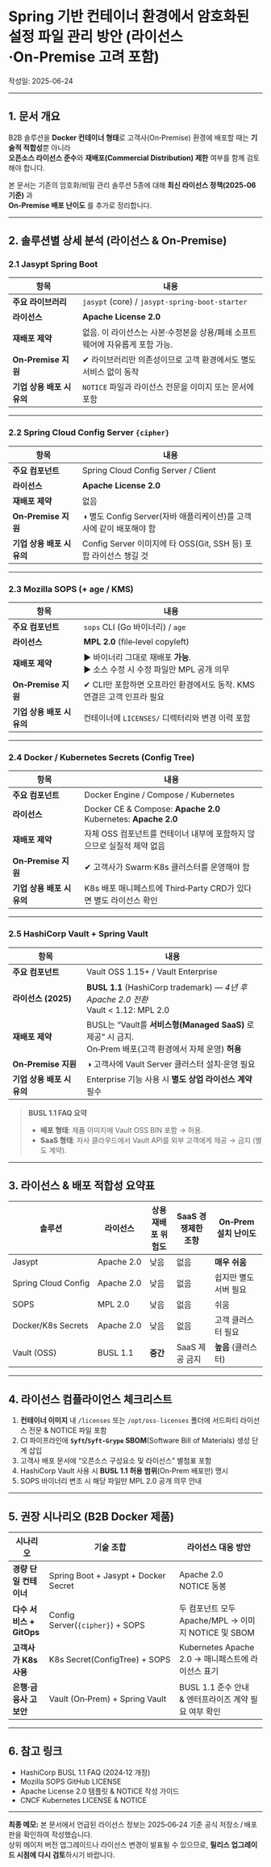 # Spring 기반 컨테이너 환경에서 **암호화된 설정 파일** 관리 방안 (라이선스·On‑Premise 고려 포함)

작성일: 2025-06-24

---

## 1. 문서 개요
B2B 솔루션을 **Docker 컨테이너 형태**로 고객사(On‑Premise) 환경에 배포할 때는 **기술적 적합성**뿐 아니라  
**오픈소스 라이선스 준수**와 **재배포(Commercial Distribution) 제한** 여부를 함께 검토해야 합니다.  

본 문서는 기존의 암호화/비밀 관리 솔루션 5종에 대해 **최신 라이선스 정책(2025‑06 기준)** 과  
**On‑Premise 배포 난이도** 를 추가로 정리합니다.

---

## 2. 솔루션별 상세 분석 (라이선스 & On‑Premise)

### 2.1 Jasypt Spring Boot
| 항목 | 내용 |
|------|------|
| **주요 라이브러리** | `jasypt` (core) / `jasypt-spring-boot-starter` |
| **라이선스** | **Apache License 2.0** |
| **재배포 제약** | 없음. 이 라이선스는 사본·수정본을 상용/폐쇄 소프트웨어에 자유롭게 포함 가능. |
| **On‑Premise 지원** | ✔ 라이브러리만 의존성이므로 고객 환경에서도 별도 서비스 없이 동작 |
| **기업 상용 배포 시 유의** | `NOTICE` 파일과 라이선스 전문을 이미지 또는 문서에 포함 |

---

### 2.2 Spring Cloud Config Server `{cipher}`
| 항목 | 내용 |
|------|------|
| **주요 컴포넌트** | Spring Cloud Config Server / Client |
| **라이선스** | **Apache License 2.0** |
| **재배포 제약** | 없음 |
| **On‑Premise 지원** | ◑ 별도 Config Server(자바 애플리케이션)를 고객사에 같이 배포해야 함 |
| **기업 상용 배포 시 유의** | Config Server 이미지에 타 OSS(Git, SSH 등) 포함 라이선스 챙길 것 |

---

### 2.3 Mozilla SOPS (+ age / KMS)
| 항목 | 내용 |
|------|------|
| **주요 컴포넌트** | `sops` CLI (Go 바이너리) / `age` |
| **라이선스** | **MPL 2.0** (file‑level copyleft) |
| **재배포 제약** | ▶ 바이너리 그대로 재배포 **가능**.<br/>▶ 소스 수정 시 수정 파일만 MPL 공개 의무 |
| **On‑Premise 지원** | ✔ CLI만 포함하면 오프라인 환경에서도 동작. KMS 연결은 고객 인프라 필요 |
| **기업 상용 배포 시 유의** | 컨테이너에 `LICENSES/` 디렉터리와 변경 이력 포함 |

---

### 2.4 Docker / Kubernetes Secrets (Config Tree)
| 항목 | 내용 |
|------|------|
| **주요 컴포넌트** | Docker Engine / Compose / Kubernetes |
| **라이선스** | Docker CE & Compose: **Apache 2.0**<br/>Kubernetes: **Apache 2.0** |
| **재배포 제약** | 자체 OSS 컴포넌트를 컨테이너 내부에 포함하지 않으므로 실질적 제약 없음 |
| **On‑Premise 지원** | ✔ 고객사가 Swarm·K8s 클러스터를 운영해야 함 |
| **기업 상용 배포 시 유의** | K8s 배포 매니페스트에 Third‑Party CRD가 있다면 별도 라이선스 확인 |

---

### 2.5 HashiCorp Vault + Spring Vault
| 항목 | 내용 |
|------|------|
| **주요 컴포넌트** | Vault OSS 1.15+ / Vault Enterprise |
| **라이선스 (2025)** | **BUSL 1.1** (HashiCorp trademark) *— 4년 후 Apache 2.0 전환*<br/>Vault < 1.12: MPL 2.0 |
| **재배포 제약** | BUSL는 “Vault를 **서비스형(Managed SaaS)** 로 제공” 시 금지.<br/>On‑Prem 배포(고객 환경에서 자체 운영) **허용** |
| **On‑Premise 지원** | ◑ 고객사에 Vault Server 클러스터 설치·운영 필요 |
| **기업 상용 배포 시 유의** | Enterprise 기능 사용 시 **별도 상업 라이선스 계약** 필수 |

> **BUSL 1.1 FAQ 요약**  
> - **배포 형태**: 제품 이미지에 Vault OSS BIN 포함 → 허용.  
> - **SaaS 형태**: 자사 클라우드에서 Vault API를 외부 고객에게 제공 → 금지 (별도 계약).

---

## 3. 라이선스 & 배포 적합성 요약표

| 솔루션 | 라이선스 | 상용 재배포 위험도 | SaaS 경쟁제한 조항 | On‑Prem 설치 난이도 |
|--------|---------|-------------------|--------------------|---------------------|
| Jasypt | Apache 2.0 | 낮음 | 없음 | **매우 쉬움** |
| Spring Cloud Config | Apache 2.0 | 낮음 | 없음 | 쉽지만 별도 서버 필요 |
| SOPS | MPL 2.0 | 낮음 | 없음 | 쉬움 |
| Docker/K8s Secrets | Apache 2.0 | 낮음 | 없음 | 고객 클러스터 필요 |
| Vault (OSS) | BUSL 1.1 | **중간** | SaaS 제공 금지 | **높음** (클러스터) |

---

## 4. 라이선스 컴플라이언스 체크리스트
1. **컨테이너 이미지** 내 `/licenses` 또는 `/opt/oss-licenses` 폴더에 서드파티 라이선스 전문 & NOTICE 파일 포함  
2. CI 파이프라인에 **`Syft`/`Syft‑Grype` SBOM**(Software Bill of Materials) 생성 단계 삽입  
3. 고객사 배포 문서에 “오픈소스 구성요소 및 라이선스” 별첨표 포함  
4. HashiCorp Vault 사용 시 **BUSL 1.1 허용 범위**(On‑Prem 배포만) 명시  
5. SOPS 바이너리 변조 시 해당 파일만 MPL 2.0 공개 의무 안내  

---

## 5. 권장 시나리오 (B2B Docker 제품)

| 시나리오 | 기술 조합 | 라이선스 대응 방안 |
|----------|-----------|-------------------|
| **경량 단일 컨테이너** | Spring Boot + Jasypt + Docker Secret | Apache 2.0 NOTICE 동봉 |
| **다수 서비스 + GitOps** | Config Server(`{cipher}`) + SOPS | 두 컴포넌트 모두 Apache/MPL → 이미지 NOTICE 및 SBOM |
| **고객사가 K8s 사용** | K8s Secret(ConfigTree) + SOPS | Kubernetes Apache 2.0 → 매니페스트에 라이선스 표기 |
| **은행·금융사 고보안** | Vault (On‑Prem) + Spring Vault | BUSL 1.1 준수 안내 & 엔터프라이즈 계약 필요 여부 확인 |

---

## 6. 참고 링크
- HashiCorp BUSL 1.1 FAQ (2024‑12 개정)  
- Mozilla SOPS GitHub LICENSE  
- Apache License 2.0 템플릿 & NOTICE 작성 가이드  
- CNCF Kubernetes LICENSE & NOTICE  

---

**최종 메모:** 본 문서에서 언급된 라이선스 정보는 2025‑06‑24 기준 공식 저장소 / 배포판을 확인하여 작성했습니다.  
상위 메이저 버전 업그레이드나 라이선스 변경이 발표될 수 있으므로, **릴리스 업그레이드 시점에 다시 검토**하시기 바랍니다.
